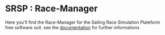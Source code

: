 # SRSP : Race-Manager
Here you'll find the Race-Manager for the Sailing Race Simulation Plateform free software suit.
see the [documentation](https://le-clan-des-semi-croustillant.github.io/SRSP-Race-Manager/) for further informations
